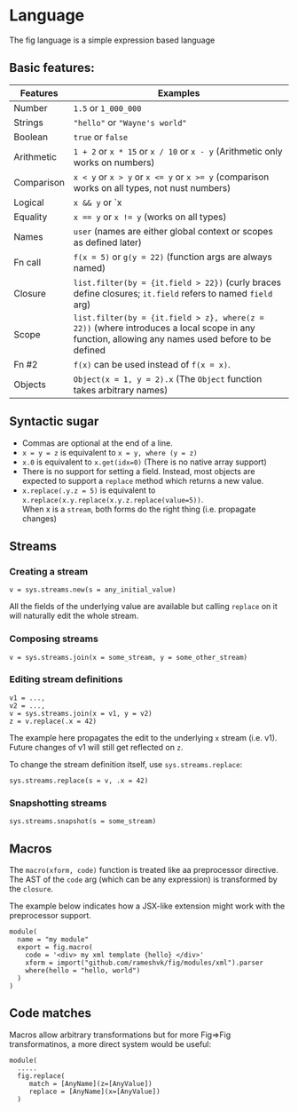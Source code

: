 # Language

The fig language is a simple expression based language

## Basic features:

| Features   | Examples |
| ---------- | ------------- |
| Number     | `1.5` or `1_000_000`  |
| Strings    | `"hello"` or `"Wayne's world"` |
| Boolean    | `true` or `false` |
| Arithmetic | `1 + 2` or `x * 15` or `x / 10` or `x - y` (Arithmetic only works on numbers) |
| Comparison | `x < y` or `x > y` or `x <= y` or `x >= y` (comparison works on all types, not nust numbers) |
| Logical    | `x && y` or `x || y` or `!x` (only works on booleans)|
| Equality   | `x == y` or `x != y` (works on all types)|
| Names      | `user` (names are either global context or scopes as defined later) |
| Fn call    | `f(x = 5)` or `g(y = 22)` (function args are always named) |
| Closure    | `list.filter(by = {it.field > 22})` (curly braces define closures; `it.field` refers to named `field` arg) |
| Scope      | `list.filter(by = {it.field > z}, where(z = 22))` (where introduces a local scope in any function, allowing any names used before to be defined |
| Fn #2      | `f(x)` can be used instead of `f(x = x)`. |
| Objects    | `Object(x = 1, y = 2).x` (The `Object` function takes arbitrary names) |

## Syntactic sugar

* Commas are optional at the end of a line.
* `x = y = z` is equivalent to `x = y, where (y = z)`
* `x.0` is equivalent to `x.get(idx=0)` (There is no native array support)
* There is no support for setting a field. Instead, most objects 
  are expected to support a `replace` method which returns a new value.
* `x.replace(.y.z = 5)` is equivalent to `x.replace(x.y.replace(x.y.z.replace(value=5))`.  
When x is a `stream`, both forms do the right thing (i.e. propagate changes)

## Streams

### Creating a stream

```
v = sys.streams.new(s = any_initial_value)
```

All the fields of the underlying value are available but calling `replace` on it will naturally edit the whole stream.

### Composing streams

```
v = sys.streams.join(x = some_stream, y = some_other_stream)
```

### Editing stream definitions

```
v1 = ...,
v2 = ...,
v = sys.streams.join(x = v1, y = v2)
z = v.replace(.x = 42)
```

The example here propagates the edit to the underlying `x` stream
(i.e. v1).  Future changes of v1 will still get reflected on `z`.

To change the stream definition itself, use `sys.streams.replace`:

```
sys.streams.replace(s = v, .x = 42)
```

### Snapshotting streams

```
sys.streams.snapshot(s = some_stream)
```

## Macros

The `macro(xform, code)` function is treated like aa preprocessor directive.
The AST of the `code` arg (which can be any expression) is transformed by the `closure`. 

The example below indicates how a JSX-like extension might work with the preprocessor support.

```
module(
  name = "my module"
  export = fig.macro(
    code = '<div> my xml template {hello} </div>'
    xform = import("github.com/rameshvk/fig/modules/xml").parser
    where(hello = "hello, world")
  )
)
```

## Code matches

Macros allow arbitrary transformations but for more Fig=>Fig transformatinos, a more direct system would be useful:

```
module(
  .....
  fig.replace(
     match = [AnyName](z=[AnyValue])
     replace = [AnyName](x=[AnyValue])
  ) 
```
